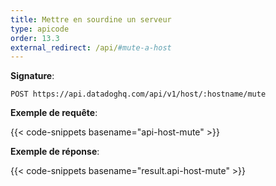 ```yaml
---
title: Mettre en sourdine un serveur
type: apicode
order: 13.3
external_redirect: /api/#mute-a-host
---
```


**Signature**:

`POST https://api.datadoghq.com/api/v1/host/:hostname/mute`

**Exemple de requête**:

{{< code-snippets basename="api-host-mute" >}}

**Exemple de réponse**:

{{< code-snippets basename="result.api-host-mute" >}}
